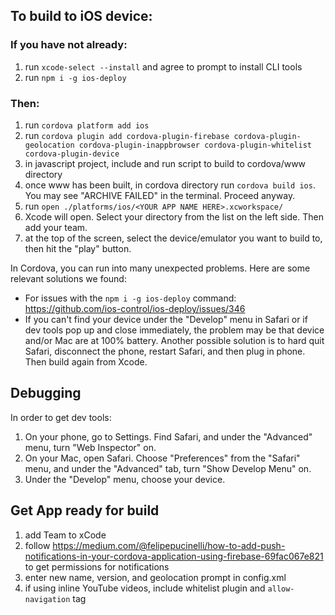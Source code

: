 ## To build to iOS device:

### If you have not already:
1. run `xcode-select --install` and agree to prompt to install CLI tools
1. run `npm i -g ios-deploy`

### Then:
1. run `cordova platform add ios`
1. run `cordova plugin add cordova-plugin-firebase cordova-plugin-geolocation cordova-plugin-inappbrowser cordova-plugin-whitelist cordova-plugin-device`
1. in javascript project, include and run script to build to cordova/www directory
1. once www has been built, in cordova directory run `cordova build ios`. You may see "ARCHIVE FAILED" in the terminal. Proceed anyway.
1. run `open ./platforms/ios/<YOUR APP NAME HERE>.xcworkspace/`
1. Xcode will open. Select your directory from the list on the left side. Then add your team.
1. at the top of the screen, select the device/emulator you want to build to, then hit the "play" button.

In Cordova, you can run into many unexpected problems. Here are some relevant solutions we found:
* For issues with the `npm i -g ios-deploy` command: https://github.com/ios-control/ios-deploy/issues/346
* If you can't find your device under the "Develop" menu in Safari or if dev tools pop up and close immediately, the problem may be that device and/or Mac are at 100% battery. Another possible solution is to hard quit Safari, disconnect the phone, restart Safari, and then plug in phone. Then build again from Xcode.

## Debugging

In order to get dev tools:
1. On your phone, go to Settings. Find Safari, and under the "Advanced" menu, turn "Web Inspector" on.
1. On your Mac, open Safari. Choose "Preferences" from the "Safari" menu, and under the "Advanced" tab, turn "Show Develop Menu" on.
1. Under the "Develop" menu, choose your device.

## Get App ready for build
1. add Team to xCode
1. follow https://medium.com/@felipepucinelli/how-to-add-push-notifications-in-your-cordova-application-using-firebase-69fac067e821 to get permissions for notifications
1. enter new name, version, and geolocation prompt in config.xml
1. if using inline YouTube videos, include whitelist plugin and `allow-navigation` tag